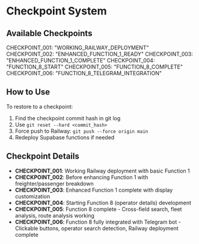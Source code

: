 # Checkpoint System

## Available Checkpoints

CHECKPOINT_001: "WORKING_RAILWAY_DEPLOYMENT"
CHECKPOINT_002: "ENHANCED_FUNCTION_1_READY" 
CHECKPOINT_003: "ENHANCED_FUNCTION_1_COMPLETE"
CHECKPOINT_004: "FUNCTION_8_START"
CHECKPOINT_005: "FUNCTION_8_COMPLETE"
CHECKPOINT_006: "FUNCTION_8_TELEGRAM_INTEGRATION"

## How to Use

To restore to a checkpoint:
1. Find the checkpoint commit hash in git log
2. Use `git reset --hard <commit_hash>`
3. Force push to Railway: `git push --force origin main`
4. Redeploy Supabase functions if needed

## Checkpoint Details

- **CHECKPOINT_001**: Working Railway deployment with basic Function 1
- **CHECKPOINT_002**: Before enhancing Function 1 with freighter/passenger breakdown  
- **CHECKPOINT_003**: Enhanced Function 1 complete with display customization
- **CHECKPOINT_004**: Starting Function 8 (operator details) development
- **CHECKPOINT_005**: Function 8 complete - Cross-field search, fleet analysis, route analysis working
- **CHECKPOINT_006**: Function 8 fully integrated with Telegram bot - Clickable buttons, operator search detection, Railway deployment complete
